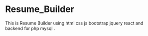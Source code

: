 # Resume_Builder
This is Resume Builder using html css js bootstrap jquery react and backend for php mysql .
